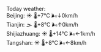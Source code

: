 Today weather:  
Beijing: ☀️   🌡️+7°C 🌬️↓0km/h  
Tianjin: 🌫  🌡️+8°C 🌬️↑0km/h  
Shijiazhuang: ☀️   🌡️+14°C 🌬️←1km/h  
Tangshan: ☀️   🌡️+8°C 🌬️←8km/h  

